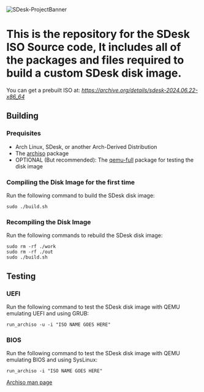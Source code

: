 ![SDesk-ProjectBanner](https://github.com/SteveStudios/SDesk/assets/90519370/bdc49397-1d40-4e47-8114-5116fc8aafdf)

# This is the repository for the SDesk ISO Source code, It includes all of the packages and files required to build a custom SDesk disk image.

You can get a prebuilt ISO at: _https://archive.org/details/sdesk-2024.06.22-x86_64_

## Building
### Prequisites
- Arch Linux, SDesk, or another Arch-Derived Distribution
- The [archiso](https://archlinux.org/packages/extra/any/archiso/) package
- OPTIONAL (But recommended): The [qemu-full](https://archlinux.org/packages/extra/x86_64/qemu-full/) package for testing the disk image
  
### Compiling the Disk Image for the first time
Run the following command to build the SDesk disk image:

```
sudo ./build.sh
```

### Recompiling the Disk Image
Run the following commands to rebuild the SDesk disk image:

```
sudo rm -rf ./work
sudo rm -rf ./out
sudo ./build.sh
```

## Testing
### UEFI
Run the following command to test the SDesk disk image with QEMU emulating UEFI and using GRUB:
 
```
run_archiso -u -i "ISO NAME GOES HERE"
```

### BIOS
Run the following command to test the SDesk disk image with QEMU emulating BIOS and using SysLinux:
 
```
run_archiso -i "ISO NAME GOES HERE"
```


[Archiso man page](https://wiki.archlinux.org/title/archiso)
